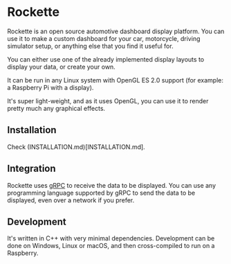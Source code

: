 # Rockette

Rockette is an open source automotive dashboard display platform. You can use it to make a custom dashboard for your car, motorcycle, driving simulator setup, or anything else that you find it useful for.

You can either use one of the already implemented display layouts to display your data, or create your own.

It can be run in any Linux system with OpenGL ES 2.0 support (for example: a Raspberry Pi with a display).

It's super light-weight, and as it uses OpenGL, you can use it to render pretty much any graphical effects.

## Installation

Check (INSTALLATION.md)[INSTALLATION.md].

## Integration

Rockette uses [gRPC](https://grpc.io/) to receive the data to be displayed. You can use any programming language supported by gRPC to send the data to be displayed, even over a network if you prefer.

## Development

It's written in C++ with very minimal dependencies. Development can be done on Windows, Linux or macOS, and then cross-compiled to run on a Raspberry.